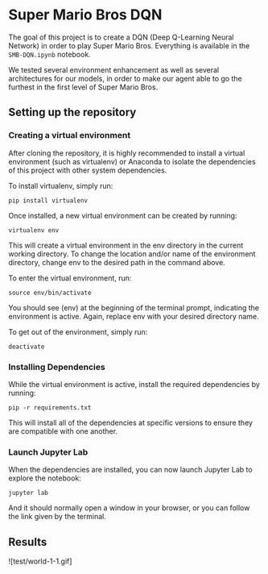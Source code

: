 # Super Mario Bros DQN

The goal of this project is to create a DQN (Deep Q-Learning Neural Network) in order to play Super Mario Bros. Everything is available in the `SMB-DQN.ipynb` notebook.

We tested several environment enhancement as well as several architectures for our models, in order to make our agent able to go the furthest in the first level of Super Mario Bros.

## Setting up the repository

### Creating a virtual environment

After cloning the repository, it is highly recommended to install a virtual environment (such as virtualenv) or Anaconda to isolate the dependencies of this project with other system dependencies.

To install virtualenv, simply run:

```
pip install virtualenv
```

Once installed, a new virtual environment can be created by running:

```
virtualenv env
```

This will create a virtual environment in the env directory in the current working directory. To change the location and/or name of the environment directory, change env to the desired path in the command above.

To enter the virtual environment, run:

```
source env/bin/activate
```

You should see (env) at the beginning of the terminal prompt, indicating the environment is active. Again, replace env with your desired directory name.

To get out of the environment, simply run:

```
deactivate
```

### Installing Dependencies

While the virtual environment is active, install the required dependencies by running:

```
pip -r requirements.txt
```

This will install all of the dependencies at specific versions to ensure they are compatible with one another.

### Launch Jupyter Lab

When the dependencies are installed, you can now launch Jupyter Lab to explore the notebook:

```
jupyter lab
```

And it should normally open a window in your browser, or you can follow the link given by the terminal.

## Results

![test/world-1-1.gif]
